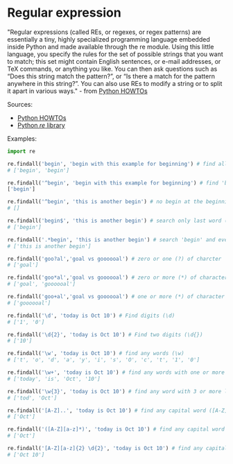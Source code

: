# Regular expression
"Regular expressions (called REs, or regexes, or regex patterns) are essentially a tiny, highly specialized programming language 
embedded inside Python and made available through the re module. Using this little language, you specify the rules for the set 
of possible strings that you want to match; this set might contain English sentences, or e-mail addresses, or TeX commands, 
or anything you like. You can then ask questions such as “Does this string match the pattern?”, or “Is there a match for 
the pattern anywhere in this string?”. You can also use REs to modify a string or to split it apart in various ways." - from [Python HOWTOs](https://docs.python.org/3/howto/regex.html#regex-howto)

Sources:
- [Python HOWTOs](https://docs.python.org/3/howto/regex.html#regex-howto)
- [Python *re* library](https://docs.python.org/3/howto/regex.html#regex-howto)

Examples:
```python
import re

re.findall('begin', 'begin with this example for beginning') # find all 'begin's in text
# ['begin', 'begin']

re.findall('^begin', 'begin with this example for beginning') # find 'begin' only at the beginnig (^) of text
['begin']

re.findall('^begin', 'this is another begin') # no begin at the beginning
# []

re.findall('begin$', 'this is another begin') # search only last word ($)
# ['begin']

re.findall('.*begin', 'this is another begin') # search 'begin' and everything before (.*)
# ['this is another begin']

re.findall('goo?al','goal vs goooooal') # zero or one (?) of charcter 'o'
# ['goal']

re.findall('goo*al','goal vs goooooal') # zero or more (*) of character 'o'
# ['goal', 'goooooal']

re.findall('goo+al','goal vs goooooal') # one or more (*) of character 'o'
# ['goooooal']

re.findall('\d', 'today is Oct 10') # Find digits (\d)
# ['1', '0']

re.findall('\d{2}', 'today is Oct 10') # Find two digits (\d{})
# ['10']

re.findall('\w', 'today is Oct 10') # find any words (\w)
# ['t', 'o', 'd', 'a', 'y', 'i', 's', 'O', 'c', 't', '1', '0'] 

re.findall('\w+', 'today is Oct 10') # find any words with one or more (+) characters
# ['today', 'is', 'Oct', '10']

re.findall('\w{3}', 'today is Oct 10') # find any word with 3 or more letters
# ['tod', 'Oct']

re.findall('[A-Z]..', 'today is Oct 10') # find any capital word ([A-Z]) and two characters after (..)
# ['Oct']

re.findall('([A-Z][a-z]*)', 'today is Oct 10') # find any capital word ([A-Z]) and zero or more (*) latters right after ([a-z])
# ['Oct']

re.findall('[A-Z][a-z]{2} \d{2}', 'today is Oct 10') # find any capital letter ([A-Z]) followed by two small letters ([a-z]{2}) and a space ( ) and two digits (\d{2})
# ['Oct 10']

```
